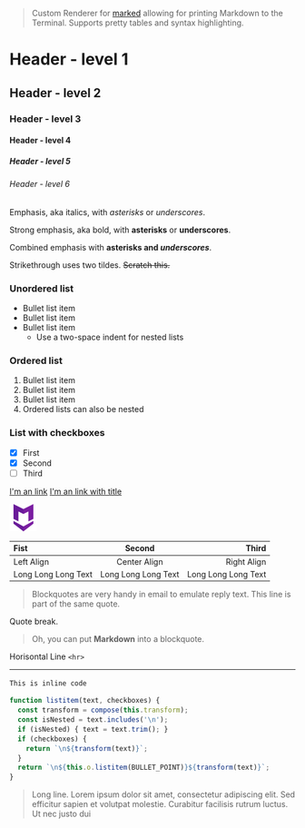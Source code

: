 > Custom Renderer for [marked](https://github.com/chjj/marked) allowing for printing Markdown to the Terminal.
> Supports pretty tables and syntax highlighting.

# Header - level 1
## Header - level 2
### Header - level 3
#### Header - level 4
##### Header - level 5
###### Header - level 6

Emphasis, aka italics, with *asterisks* or _underscores_.

Strong emphasis, aka bold, with **asterisks** or __underscores__.

Combined emphasis with **asterisks and _underscores_**.

Strikethrough uses two tildes. ~~Scratch this.~~

### Unordered list

- Bullet list item
- Bullet list item
- Bullet list item
  - Use a two-space indent for nested lists

### Ordered list

1. Bullet list item
2. Bullet list item
3. Bullet list item
  1. Ordered lists can also be nested

### List with checkboxes

* [X] First 
* [X] Second
* [ ] Third

[I'm an link](https://www.google.com)
[I'm an link with title](https://www.google.com "Google's Homepage")

![I'm an image](https://github.com/adam-p/markdown-here/raw/master/src/common/images/icon48.png " Title Text")

| Fist                |       Second        |               Third |
|:--------------------|:-------------------:|--------------------:|
| Left Align          |    Center Align     |         Right Align |
| Long Long Long Text | Long Long Long Text | Long Long Long Text |


> Blockquotes are very handy in email to emulate reply text.
> This line is part of the same quote.

Quote break.

> Oh, you can put **Markdown** into a blockquote. 

Horisontal Line `<hr>`
***

`This is inline code`

```js
function listitem(text, checkboxes) {
  const transform = compose(this.transform);
  const isNested = text.includes('\n');
  if (isNested) { text = text.trim(); }
  if (checkboxes) {
    return `\n${transform(text)}`;
  }
  return `\n${this.o.listitem(BULLET_POINT)}${transform(text)}`;
}
```

> Long line. Lorem ipsum dolor sit amet, consectetur adipiscing elit. Sed efficitur sapien et volutpat molestie. Curabitur facilisis rutrum luctus. Ut nec justo dui